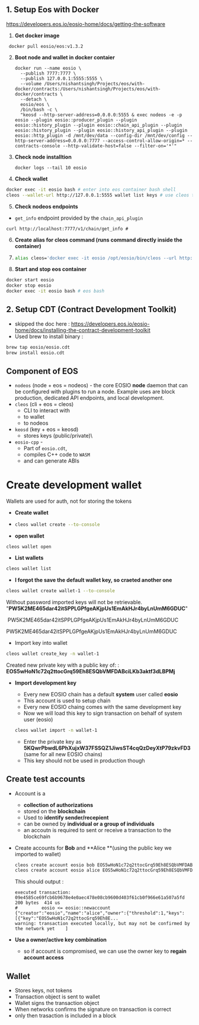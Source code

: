 

## 1. Setup Eos with Docker

https://developers.eos.io/eosio-home/docs/getting-the-software

1. **Get docker image** 

```
 docker pull eosio/eos:v1.3.2
```

2. **Boot node and wallet in docker contaier**

   ```
   docker run --name eosio \
     --publish 7777:7777 \
     --publish 127.0.0.1:5555:5555 \
     --volume /Users/nishantsingh/Projects/eos/with-docker/contracts:/Users/nishantsingh/Projects/eos/with-docker/contracts \
     --detach \
     eosio/eos \
     /bin/bash -c \
     "keosd --http-server-address=0.0.0.0:5555 & exec nodeos -e -p eosio --plugin eosio::producer_plugin --plugin eosio::history_plugin --plugin eosio::chain_api_plugin --plugin eosio::history_plugin --plugin eosio::history_api_plugin --plugin eosio::http_plugin -d /mnt/dev/data --config-dir /mnt/dev/config --http-server-address=0.0.0.0:7777 --access-control-allow-origin=* --contracts-console --http-validate-host=false --filter-on='*'"
   ```

3. **Check node installtion** 

    ```
    docker logs --tail 10 eosio
    ```

4. **Check wallet**

```bash
docker exec -it eosio bash # enter into eos container bash shell
cleos --wallet-url http://127.0.0.1:5555 wallet list keys # use cleos to conect with keosd and check wallets (right now their is no wallet)
```

5. **Check nodeos endpoints**

-  `get_info` endpoint provided by the `chain_api_plugin`

  ```
  curl http://localhost:7777/v1/chain/get_info # 
  ```



6. **Create alias for cleos command (runs command directly inside the container)**

7. ```bash
   alias cleos='docker exec -it eosio /opt/eosio/bin/cleos --url http://127.0.0.1:7777 --wallet-url http://127.0.0.1:5555'
   ```



7. **Start and stop eos container** 

```bash
docker start eosio
docker stop eosio
docker exec -it eosio bash # eos bash

```




## 2. Setup CDT (Contract Development Toolkit)

- skipped the doc here : https://developers.eos.io/eosio-home/docs/installing-the-contract-development-toolkit
- Used brew to install binary : 

```bash
brew tap eosio/eosio.cdt
brew install eosio.cdt
```



## Component of EOS 

- `nodeos` (node + eos = nodeos) - the core EOSIO **node** daemon that can be configured with plugins to run a node. Example uses are block production, dedicated API endpoints, and local development.
- `cleos` (cli + eos = cleos) 
  - CLI to interact with
  - to wallet
  - to nodeos
- `keosd` (key + eos = keosd) 
  - stores keys (public/private)\
- `eosio-cpp` - 
  - Part of `eosio.cdt`, 
  - compiles C++ code to `WASM` 
  - and can generate ABIs



# Create development wallet

Wallets are used for auth, not for storing the tokens

- **Create wallet** 

- ```bash
  cleos wallet create --to-console
  ```

- **open wallet** 

```
cleos wallet open
```

- **List wallets**

```bash
cleos wallet list
```

- **I forgot the save the default wallet key, so craeted another one**

```bash
cleos wallet create wallet-1 --to-console
```

Without password imported keys will not be retrievable.
"**PW5K2ME465dar42itSPPLGPfgeAKjpUs1EmAkHJr4byLnUmM6GDUC**"

​	PW5K2ME465dar42itSPPLGPfgeAKjpUs1EmAkHJr4byLnUmM6GDUC

PW5K2ME465dar42itSPPLGPfgeAKjpUs1EmAkHJr4byLnUmM6GDUC

- Import key into wallet

```bash
cleos wallet create_key -n wallet-1
```

Created new private key with a public key of: : **EOS5wHoN1c72q2ttocGrq59Eh8ESQbVMFDABciLKb3aktf3dLBPMj** 

- **Import development key**

  - Every new EOSIO chain has a default **system** user called **eosio**
  - This account is used to setup chain
  - Every new EOSIO chaing comes with the same development key
  - Now we will load this key to sign transaction on behalf of system user (eosio)

  ``` bash
  cleos wallet import -n wallet-1
  ```

  - Enter the private key as **5KQwrPbwdL6PhXujxW37FSSQZ1JiwsST4cqQzDeyXtP79zkvFD3** (same for all new EOSIO chains)
  - This key should not be used in production though



## Create test accounts

- Account is a 
  - **collection of authorizations**
  - stored on the **blockchain**
  - Used to **identify sender/recepient**
  - can be owned by **individual or a group of individuals**
  - an accoutn is required to sent or receive a transaction to the blockchain

- Create accounts for **Bob** and **Alice **(using the public key we imported to wallet)

  ```bash
  cleos create account eosio bob EOS5wHoN1c72q2ttocGrq59Eh8ESQbVMFDABciLKb3aktf3dLBPMj 
  cleos create account eosio alice EOS5wHoN1c72q2ttocGrq59Eh8ESQbVMFDABciLKb3aktf3dLBPMj
  ```

  This should output : 

  ```
  executed transaction: 09e4585ce69fcb6b9678e4e0aec478e08cb9600d403f61cb0f966e61a507a5fd  200 bytes  414 us
  #         eosio <= eosio::newaccount            {"creator":"eosio","name":"alice","owner":{"threshold":1,"keys":[{"key":"EOS5wHoN1c72q2ttocGrq59Eh8E...
  warning: transaction executed locally, but may not be confirmed by the network yet    ]
  ```

- **Use a owner/active key combination**
  - so if account is compromised, we can use the owner key to **regain account access**



## Wallet

- Stores keys, not tokens
- Transaction object is sent to wallet
- Wallet signs the transaction object 
- When networks confirms the signature on transaction is correct
- only then trasaction is included in a block

